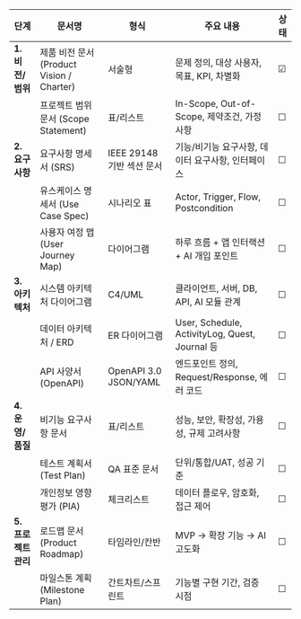 | 단계                 | 문서명                                    | 형식                      | 주요 내용                                         | 상태 |
| -------------------- | ----------------------------------------- | ------------------------- | ------------------------------------------------- | ---- |
| **1. 비전/범위**     | 제품 비전 문서 (Product Vision / Charter) | 서술형                    | 문제 정의, 대상 사용자, 목표, KPI, 차별화         | ☑   |
|                      | 프로젝트 범위 문서 (Scope Statement)      | 표/리스트                 | In-Scope, Out-of-Scope, 제약조건, 가정사항        | ☐    |
| **2. 요구사항**      | 요구사항 명세서 (SRS)                     | IEEE 29148 기반 섹션 문서 | 기능/비기능 요구사항, 데이터 요구사항, 인터페이스 | ☐    |
|                      | 유스케이스 명세서 (Use Case Spec)         | 시나리오 표               | Actor, Trigger, Flow, Postcondition               | ☐    |
|                      | 사용자 여정 맵 (User Journey Map)         | 다이어그램                | 하루 흐름 + 앱 인터랙션 + AI 개입 포인트          | ☐    |
| **3. 아키텍처**      | 시스템 아키텍처 다이어그램                | C4/UML                    | 클라이언트, 서버, DB, API, AI 모듈 관계           | ☐    |
|                      | 데이터 아키텍처 / ERD                     | ER 다이어그램             | User, Schedule, ActivityLog, Quest, Journal 등    | ☐    |
|                      | API 사양서 (OpenAPI)                      | OpenAPI 3.0 JSON/YAML     | 엔드포인트 정의, Request/Response, 에러 코드      | ☐    |
| **4. 운영/품질**     | 비기능 요구사항 문서                      | 표/리스트                 | 성능, 보안, 확장성, 가용성, 규제 고려사항         | ☐    |
|                      | 테스트 계획서 (Test Plan)                 | QA 표준 문서              | 단위/통합/UAT, 성공 기준                          | ☐    |
|                      | 개인정보 영향평가 (PIA)                   | 체크리스트                | 데이터 플로우, 암호화, 접근 제어                  | ☐    |
| **5. 프로젝트 관리** | 로드맵 문서 (Product Roadmap)             | 타임라인/칸반             | MVP → 확장 기능 → AI 고도화                       | ☐    |
|                      | 마일스톤 계획 (Milestone Plan)            | 간트차트/스프린트         | 기능별 구현 기간, 검증 시점                       | ☐    |

